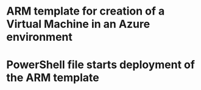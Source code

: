 # ARM template for creation of a Virtual Machine in an Azure environment
# PowerShell file starts deployment of the ARM template
